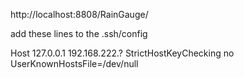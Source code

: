 http://localhost:8808/RainGauge/

add these lines to the .ssh/config

Host 127.0.0.1 192.168.222.?
  StrictHostKeyChecking no
  UserKnownHostsFile=/dev/null

